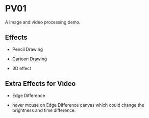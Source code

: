 PV01
=====

A image and video processing demo.

Effects 
-----------------
* Pencil Drawing

* Cartoon Drawing 

* 3D effect


Extra Effects for Video 
----------------------------
* Edge Difference 

* hover mouse on Edge Difference canvas which could change the brightness and time difference.

